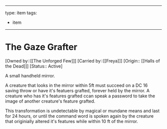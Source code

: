 
---
type: item
tags:
- item
---

# The Gaze Grafter

[Owned by::[[The Unforged Few]]]
[Carried by::[[Freya]]]
[Origin:: [[Halls of the Dead]]]
[Status:: Active]

 A small handheld mirror.
 
 A creature that looks in the mirror within 5ft must succeed on a DC 16 saving throw or have it's featuers grafted, forever held by the mirror. A creature who has it's features grafted ccan speak a password to take the image of another creature's feature grafted. 
 
 This transformation is undetectable by magical or mundane means and last for 24 hours, or until the command word is spoken again by the creature that originially altered it's features while within 10 ft of the mirror. 